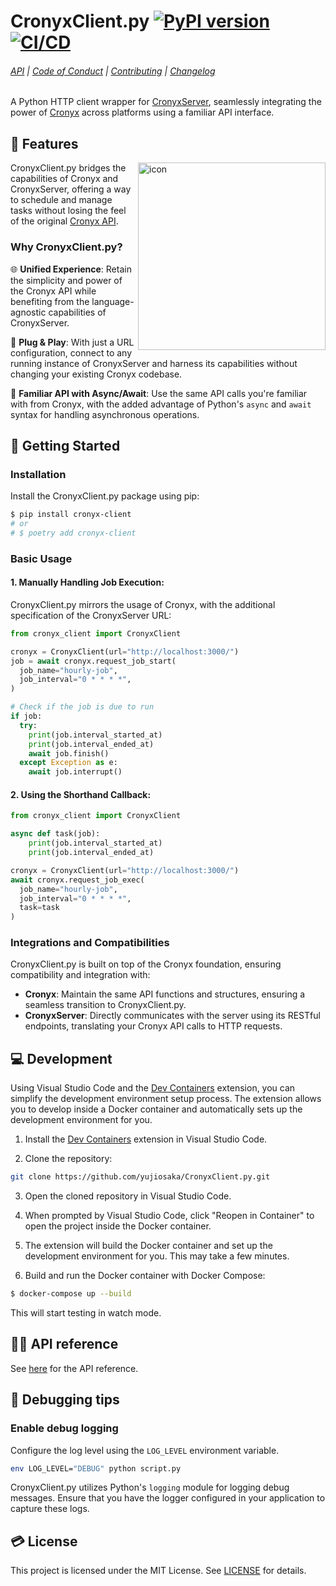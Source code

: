 # CronyxClient.py [![PyPI version](https://badge.fury.io/py/cronyx-client.svg)](https://badge.fury.io/py/cronyx-client) [![CI/CD](https://github.com/yujiosaka/CronyxClient.py/actions/workflows/ci_cd.yml/badge.svg)](https://github.com/yujiosaka/CronyxClient.py/actions/workflows/ci_cd.yml)

###### [API](https://github.com/yujiosaka/CronyxClient.py/blob/main/docs/API.md) | [Code of Conduct](https://github.com/yujiosaka/CronyxClient.py/blob/main/docs/CODE_OF_CONDUCT.md) | [Contributing](https://github.com/yujiosaka/CronyxClient.py/blob/main/docs/CONTRIBUTING.md) | [Changelog](https://github.com/yujiosaka/CronyxClient.py/blob/main/docs/CHANGELOG.md)

A Python HTTP client wrapper for [CronyxServer](https://github.com/yujiosaka/CronyxServer), seamlessly integrating the power of [Cronyx](https://github.com/yujiosaka/Cronyx) across platforms using a familiar API interface.

## 🌟 Features

<img src="https://github.com/yujiosaka/CronyxClient.py/assets/2261067/08e074cf-9256-4b15-ae14-f3e607165f54" alt="icon" width="300" align="right">

CronyxClient.py bridges the capabilities of Cronyx and CronyxServer, offering a way to schedule and manage tasks without losing the feel of the original [Cronyx API](https://github.com/yujiosaka/Cronyx/blob/main/docs/API.md).

### Why CronyxClient.py?

🌐 **Unified Experience**: Retain the simplicity and power of the Cronyx API while benefiting from the language-agnostic capabilities of CronyxServer.

🔌 **Plug & Play**: With just a URL configuration, connect to any running instance of CronyxServer and harness its capabilities without changing your existing Cronyx codebase.

🚀 **Familiar API with Async/Await**: Use the same API calls you're familiar with from Cronyx, with the added advantage of Python's `async` and `await` syntax for handling asynchronous operations.

## 🚀 Getting Started

### Installation

Install the CronyxClient.py package using pip:

```sh
$ pip install cronyx-client
# or
# $ poetry add cronyx-client
```

### Basic Usage

#### 1. Manually Handling Job Execution:

CronyxClient.py mirrors the usage of Cronyx, with the additional specification of the CronyxServer URL:

```py
from cronyx_client import CronyxClient

cronyx = CronyxClient(url="http://localhost:3000/")
job = await cronyx.request_job_start(
  job_name="hourly-job",
  job_interval="0 * * * *",
)

# Check if the job is due to run
if job:
  try:
    print(job.interval_started_at)
    print(job.interval_ended_at)
    await job.finish()
  except Exception as e:
    await job.interrupt()
```

#### 2. Using the Shorthand Callback:

```py
from cronyx_client import CronyxClient

async def task(job):
    print(job.interval_started_at)
    print(job.interval_ended_at)

cronyx = CronyxClient(url="http://localhost:3000/")
await cronyx.request_job_exec(
  job_name="hourly-job",
  job_interval="0 * * * *",
  task=task
)
```

### Integrations and Compatibilities

CronyxClient.py is built on top of the Cronyx foundation, ensuring compatibility and integration with:

- **Cronyx**: Maintain the same API functions and structures, ensuring a seamless transition to CronyxClient.py.
- **CronyxServer**: Directly communicates with the server using its RESTful endpoints, translating your Cronyx API calls to HTTP requests.

## 💻 Development

Using Visual Studio Code and the [Dev Containers](https://marketplace.visualstudio.com/items?itemName=ms-vscode-remote.remote-containers) extension, you can simplify the development environment setup process. The extension allows you to develop inside a Docker container and automatically sets up the development environment for you.

1. Install the [Dev Containers](https://marketplace.visualstudio.com/items?itemName=ms-vscode-remote.remote-containers) extension in Visual Studio Code.

2. Clone the repository:

```sh
git clone https://github.com/yujiosaka/CronyxClient.py.git
```

3. Open the cloned repository in Visual Studio Code.

4. When prompted by Visual Studio Code, click "Reopen in Container" to open the project inside the Docker container.

5. The extension will build the Docker container and set up the development environment for you. This may take a few minutes.

6. Build and run the Docker container with Docker Compose:

```sh
$ docker-compose up --build
```

This will start testing in watch mode.

## 🧑‍💻️ API reference

See [here](https://github.com/yujiosaka/CronyxClient.py/blob/main/docs/API.md) for the API reference.

## 🐞 Debugging tips

### Enable debug logging

Configure the log level using the `LOG_LEVEL` environment variable.

```sh
env LOG_LEVEL="DEBUG" python script.py
```

CronyxClient.py utilizes Python's `logging` module for logging debug messages. Ensure that you have the logger configured in your application to capture these logs.

## 💳 License

This project is licensed under the MIT License. See [LICENSE](https://github.com/yujiosaka/Cronyx/blob/main/LICENSE) for details.
